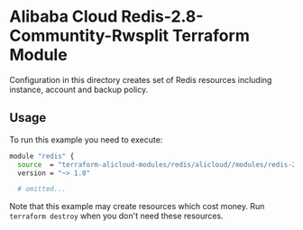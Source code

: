 # Alibaba Cloud Redis-2.8-Communtity-Rwsplit Terraform Module

Configuration in this directory creates set of Redis resources including  instance,  account and backup policy.

## Usage

To run this example you need to execute:

```bash
module "redis" {
  source  = "terraform-alicloud-modules/redis/alicloud//modules/redis-2.8-communtity-rwsplit"
  version = "~> 1.0"

  # omitted...
```

Note that this example may create resources which cost money. Run `terraform destroy` when you don't need these resources.

<!-- BEGINNING OF PRE-COMMIT-TERRAFORM DOCS HOOK -->

<!-- END OF PRE-COMMIT-TERRAFORM DOCS HOOK -->
